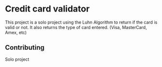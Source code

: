 # Credit card validator
This project is a solo project using the Luhn Algorithm to return if the card is valid or not.  It also returns the type of card entered. (Visa, MasterCard, Amex, etc)

## Contributing
Solo project
